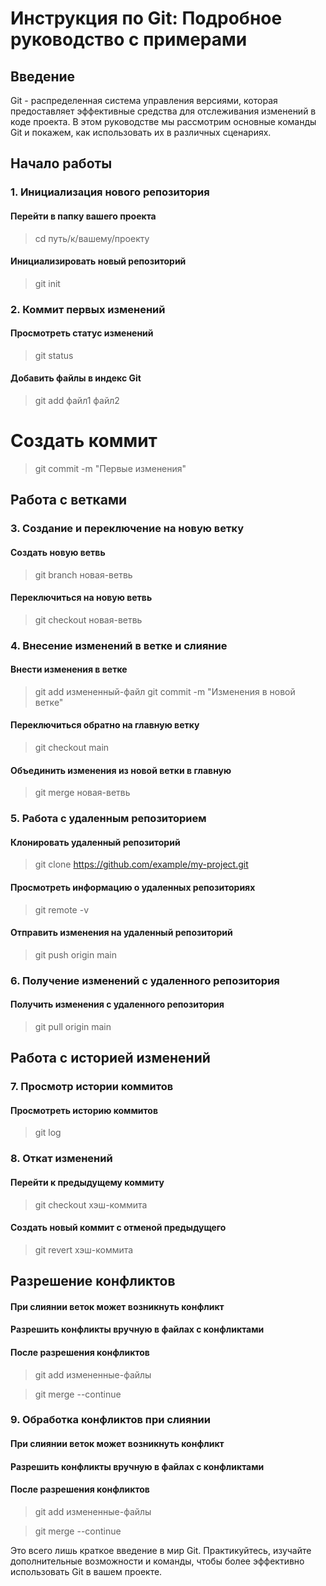 # Инструкция по Git: Подробное руководство с примерами
## Введение
Git - распределенная система управления версиями, которая предоставляет эффективные средства для отслеживания изменений в коде проекта. В этом руководстве мы рассмотрим основные команды Git и покажем, как использовать их в различных сценариях.
## Начало работы

### 1. Инициализация нового репозитория

#### Перейти в папку вашего проекта
>cd путь/к/вашему/проекту

#### Инициализировать новый репозиторий
>git init


### 2. Коммит первых изменений

#### Просмотреть статус изменений
>git status

#### Добавить файлы в индекс Git
>git add файл1 файл2

# Создать коммит
>git commit -m "Первые изменения"


## Работа с ветками

### 3. Создание и переключение на новую ветку
#### Создать новую ветвь
>git branch новая-ветвь

#### Переключиться на новую ветвь
>git checkout новая-ветвь

### 4. Внесение изменений в ветке и слияние
#### Внести изменения в ветке
>git add измененный-файл
>git commit -m "Изменения в новой ветке"

#### Переключиться обратно на главную ветку
>git checkout main

#### Объединить изменения из новой ветки в главную
>git merge новая-ветвь

### 5. Работа с удаленным репозиторием
#### Клонировать удаленный репозиторий
>git clone https://github.com/example/my-project.git

#### Просмотреть информацию о удаленных репозиториях
>git remote -v

#### Отправить изменения на удаленный репозиторий
>git push origin main

### 6. Получение изменений с удаленного репозитория
#### Получить изменения с удаленного репозитория
>git pull origin main

## Работа с историей изменений

### 7. Просмотр истории коммитов
#### Просмотреть историю коммитов
>git log

### 8. Откат изменений
#### Перейти к предыдущему коммиту
>git checkout хэш-коммита

#### Создать новый коммит с отменой предыдущего
>git revert хэш-коммита

## Разрешение конфликтов
#### При слиянии веток может возникнуть конфликт
#### Разрешить конфликты вручную в файлах с конфликтами

#### После разрешения конфликтов
>git add измененные-файлы

>git merge --continue

### 9. Обработка конфликтов при слиянии
#### При слиянии веток может возникнуть конфликт
#### Разрешить конфликты вручную в файлах с конфликтами

#### После разрешения конфликтов
>git add измененные-файлы

>git merge --continue

Это всего лишь краткое введение в мир Git. Практикуйтесь, изучайте дополнительные возможности и команды, чтобы более эффективно использовать Git в вашем проекте. 